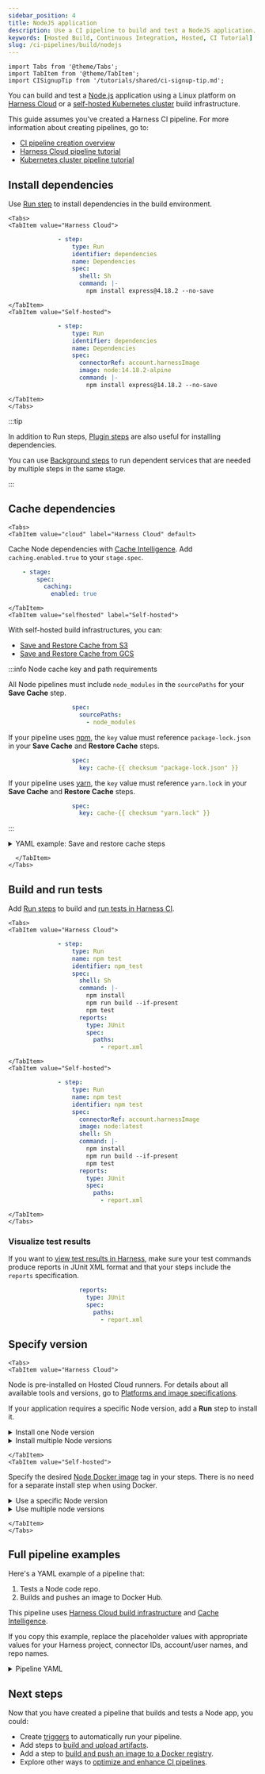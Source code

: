 ```yaml
---
sidebar_position: 4
title: NodeJS application
description: Use a CI pipeline to build and test a NodeJS application.
keywords: [Hosted Build, Continuous Integration, Hosted, CI Tutorial]
slug: /ci-pipelines/build/nodejs
---
```


```mdx-code-block
import Tabs from '@theme/Tabs';
import TabItem from '@theme/TabItem';
import CISignupTip from '/tutorials/shared/ci-signup-tip.md';
```

<ctabanner
  buttonText="Learn More"
  title="Continue your learning journey."
  tagline="Take a Continuous Integration Certification today!"
  link="/certifications/continuous-integration"
  closable={true}
  target="_self"
/>

You can build and test a [Node.js](https://nodejs.org/en/docs/guides/getting-started-guide) application using a Linux platform on [Harness Cloud](/docs/continuous-integration/use-ci/set-up-build-infrastructure/use-harness-cloud-build-infrastructure) or a [self-hosted Kubernetes cluster](/docs/category/set-up-kubernetes-cluster-build-infrastructures/) build infrastructure.

This guide assumes you've created a Harness CI pipeline. For more information about creating pipelines, go to:

* [CI pipeline creation overview](/docs/continuous-integration/use-ci/prep-ci-pipeline-components)
* [Harness Cloud pipeline tutorial](/tutorials/ci-pipelines/fastest-ci)
* [Kubernetes cluster pipeline tutorial](/tutorials/ci-pipelines/kubernetes-build-farm)

<CISignupTip />

## Install dependencies

Use [Run step](/docs/continuous-integration/use-ci/run-ci-scripts/run-step-settings) to install dependencies in the build environment.

```mdx-code-block
<Tabs>
<TabItem value="Harness Cloud">
```

```yaml
              - step:
                  type: Run
                  identifier: dependencies
                  name: Dependencies
                  spec:
                    shell: Sh
                    command: |-
                      npm install express@4.18.2 --no-save
```

```mdx-code-block
</TabItem>
<TabItem value="Self-hosted">
```

```yaml
              - step:
                  type: Run
                  identifier: dependencies
                  name: Dependencies
                  spec:
                    connectorRef: account.harnessImage
                    image: node:14.18.2-alpine
                    command: |-
                      npm install express@14.18.2 --no-save
```

```mdx-code-block
</TabItem>
</Tabs>
```

:::tip

In addition to Run steps, [Plugin steps](/docs/continuous-integration/use-ci/use-drone-plugins/explore-ci-plugins) are also useful for installing dependencies.

You can use [Background steps](/docs/continuous-integration/use-ci/manage-dependencies/background-step-settings) to run dependent services that are needed by multiple steps in the same stage.

:::

## Cache dependencies

```mdx-code-block
<Tabs>
<TabItem value="cloud" label="Harness Cloud" default>
```

Cache Node dependencies with [Cache Intelligence](/docs/continuous-integration/use-ci/caching-ci-data/cache-intelligence). Add `caching.enabled.true` to your `stage.spec`.

```yaml
    - stage:
        spec:
          caching:
            enabled: true
```

```mdx-code-block
</TabItem>
<TabItem value="selfhosted" label="Self-hosted">
```

With self-hosted build infrastructures, you can:

* [Save and Restore Cache from S3](/docs/continuous-integration/use-ci/caching-ci-data/saving-cache/)
* [Save and Restore Cache from GCS](/docs/continuous-integration/use-ci/caching-ci-data/save-cache-in-gcs)

:::info Node cache key and path requirements

All Node pipelines must include `node_modules` in the `sourcePaths` for your **Save Cache** step.

```yaml
                  spec:
                    sourcePaths:
                      - node_modules
```

If your pipeline uses [npm](https://www.npmjs.com/), the `key` value must reference `package-lock.json` in your **Save Cache** and **Restore Cache** steps.

```yaml
                  spec:
                    key: cache-{{ checksum "package-lock.json" }}
```

If your pipeline uses [yarn](https://yarnpkg.com/), the `key` value must reference `yarn.lock` in your **Save Cache** and **Restore Cache** steps.

```yaml
                  spec:
                    key: cache-{{ checksum "yarn.lock" }}
```

:::

<details>
<summary>YAML example: Save and restore cache steps</summary>

Here's an example of a pipeline with **Save Cache to S3** and **Restore Cache from S3** steps.

```yaml
            steps:
              - step:
                  type: RestoreCacheS3
                  name: Restore Cache From S3
                  identifier: Restore_Cache_From_S3
                  spec:
                    connectorRef: AWS_Connector
                    region: us-east-1
                    bucket: your-s3-bucket
                    key: cache-{{ checksum "package-lock.json" }}
                    archiveFormat: Tar
              - step:
                  type: Run
                  ...
              - step:
                  type: BuildAndPushDockerRegistry
                  ...
              - step:
                  type: SaveCacheS3
                  name: Save Cache to S3
                  identifier: Save_Cache_to_S3
                  spec:
                    connectorRef: AWS_Connector
                    region: us-east-1
                    bucket: your-s3-bucket
                    key: cache-{{ checksum "package-lock.json" }}
                    sourcePaths:
                      - node_modules
                    archiveFormat: Tar
```

</details>

```mdx-code-block
  </TabItem>
</Tabs>
```

## Build and run tests

Add [Run steps](/docs/continuous-integration/use-ci/run-ci-scripts/run-step-settings/) to build and [run tests in Harness CI](/docs/continuous-integration/use-ci/run-tests/run-tests-in-ci).

```mdx-code-block
<Tabs>
<TabItem value="Harness Cloud">
```

```yaml
              - step:
                  type: Run
                  name: npm test
                  identifier: npm_test
                  spec:
                    shell: Sh
                    command: |-
                      npm install
                      npm run build --if-present
                      npm test
                    reports:
                      type: JUnit
                      spec:
                        paths:
                          - report.xml
```

```mdx-code-block
</TabItem>
<TabItem value="Self-hosted">
```

```yaml
              - step:
                  type: Run
                  name: npm test
                  identifier: npm test
                  spec:
                    connectorRef: account.harnessImage
                    image: node:latest
                    shell: Sh
                    command: |-
                      npm install
                      npm run build --if-present
                      npm test
                    reports:
                      type: JUnit
                      spec:
                        paths:
                          - report.xml
```

```mdx-code-block
</TabItem>
</Tabs>
```

### Visualize test results

If you want to [view test results in Harness](/docs/continuous-integration/use-ci/run-tests/viewing-tests/),  make sure your test commands produce reports in JUnit XML format and that your steps include the `reports` specification.

```yaml
                    reports:
                      type: JUnit
                      spec:
                        paths:
                          - report.xml
```

## Specify version

```mdx-code-block
<Tabs>
<TabItem value="Harness Cloud">
```

Node is pre-installed on Hosted Cloud runners. For details about all available tools and versions, go to [Platforms and image specifications](/docs/continuous-integration/use-ci/set-up-build-infrastructure/use-harness-cloud-build-infrastructure#platforms-and-image-specifications).

If your application requires a specific Node version, add a **Run** step to install it.

<details>
<summary>Install one Node version</summary>

```yaml
              - step:
                  type: Run
                  name: Install Node
                  identifier: installnode
                  spec:
                    shell: Sh
                    envVariables:
                      NODE_VERSION: 18.16.0
                    command: |-
                      mkdir $HOME/nodejs
                      curl -L https://nodejs.org/dist/v${NODE_VERSION}/node-v${NODE_VERSION}-linux-x64.tar.xz | tar xJ -C $HOME/nodejs
                      export PATH=$HOME/nodejs/node-v${NODE_VERSION}-linux-x64/bin:$PATH
```

</details>

<details>
<summary>Install multiple Node versions</summary>

1. Add the [matrix looping strategy](/docs/platform/pipelines/looping-strategies-matrix-repeat-and-parallelism/) configuration to your stage.

```yaml
    - stage:
        strategy:
          matrix:
            nodeVersion:
              - 18.16.0
              - 20.2.0
```

2. Reference the matrix variable in your steps.

```yaml
              - step:
                  type: Run
                  name: Install node
                  identifier: installnode
                  spec:
                    shell: Sh
                    command: |-
                      mkdir $HOME/nodejs
                      curl -L https://nodejs.org/dist/v${NODE_VERSION}/node-v${NODE_VERSION}-linux-x64.tar.xz | tar xJ -C $HOME/nodejs
                      export PATH=$HOME/nodejs/node-v${NODE_VERSION}-linux-x64/bin:$PATH
                    envVariables:
                      NODE_VERSION: <+matrix.nodeVersion>
```

</details>

```mdx-code-block
</TabItem>
<TabItem value="Self-hosted">
```

Specify the desired [Node Docker image](https://hub.docker.com/_/node) tag in your steps. There is no need for a separate install step when using Docker.

<details>
<summary>Use a specific Node version</summary>

```yaml
              - step:
                  type: Run
                  name: Node Version
                  identifier: nodeversion
                  spec:
                    connectorRef: account.harnessImage
                    image: node:18.16.0
                    shell: Sh
                    command: |-
                      npm version
```

</details>

<details>
<summary>Use multiple node versions</summary>

1. Add the [matrix looping strategy](/docs/platform/pipelines/looping-strategies-matrix-repeat-and-parallelism/) configuration to your stage.

```yaml
    - stage:
        strategy:
          matrix:
            nodeVersion:
              - 18.16.0
              - 20.2.0
```

2. Reference the matrix variable in the `image` field of your steps.

```yaml
              - step:
                  type: Run
                  name: Node Version
                  identifier: nodeversion
                  spec:
                    connectorRef: account.harnessImage
                    image: node:<+matrix.nodeVersion>
                    shell: Sh
                    command: |-
                      npm version
```

</details>

```mdx-code-block
</TabItem>
</Tabs>
```

## Full pipeline examples

Here's a YAML example of a pipeline that:

1. Tests a Node code repo.
2. Builds and pushes an image to Docker Hub.

This pipeline uses [Harness Cloud build infrastructure](/docs/continuous-integration/use-ci/set-up-build-infrastructure/use-harness-cloud-build-infrastructure) and [Cache Intelligence](/docs/continuous-integration/use-ci/caching-ci-data/cache-intelligence).

If you copy this example, replace the placeholder values with appropriate values for your Harness project, connector IDs, account/user names, and repo names.

<details>
<summary>Pipeline YAML</summary>

```yaml
pipeline:
  name: nodejs-sample
  identifier: nodejssample
  projectIdentifier: default
  orgIdentifier: default
  tags: {}
  stages:
    - stage:
        name: Build Node App
        identifier: Build_Node_App
        description: ""
        type: CI
        spec:
          cloneCodebase: true
          caching:
            enabled: true
          platform:
            os: Linux
            arch: Amd64
          runtime:
            type: Cloud
            spec: {}
          execution:
            steps:
              - step:
                  type: Run
                  name: npm test
                  identifier: npm_test
                  spec:
                    shell: Sh
                    command: |-
                      npm install
                      npm run build --if-present
                      npm test
              - step:
                  type: BuildAndPushDockerRegistry
                  name: BuildAndPushDockerRegistry_1
                  identifier: BuildAndPushDockerRegistry_1
                  spec:
                    connectorRef: YOUR_DOCKER_CONNECTOR_ID
                    repo: YOUR_DOCKER_HUB_USERNAME/DOCKER_REPO_NAME
                    tags:
                      - <+pipeline.sequenceId>
  properties:
    ci:
      codebase:
        connectorRef: YOUR_CODE_REPO_CONNECTOR_ID
        repoName: YOUR_REPO_NAME
        build: <+input>
```

</details>

## Next steps

Now that you have created a pipeline that builds and tests a Node app, you could:

* Create [triggers](/docs/category/triggers) to automatically run your pipeline.
* Add steps to [build and upload artifacts](/docs/category/build-and-upload-artifacts).
* Add a step to [build and push an image to a Docker registry](/docs/continuous-integration/use-ci/build-and-upload-artifacts/build-and-push-to-docker-hub-step-settings/).
* Explore other ways to [optimize and enhance CI pipelines](/docs/continuous-integration/use-ci/optimize-and-more/optimizing-ci-build-times).

